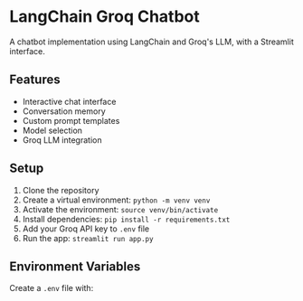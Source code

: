 # LangChain Groq Chatbot

A chatbot implementation using LangChain and Groq's LLM, with a Streamlit interface.

## Features
- Interactive chat interface
- Conversation memory
- Custom prompt templates
- Model selection
- Groq LLM integration

## Setup
1. Clone the repository
2. Create a virtual environment: `python -m venv venv`
3. Activate the environment: `source venv/bin/activate`
4. Install dependencies: `pip install -r requirements.txt`
5. Add your Groq API key to `.env` file
6. Run the app: `streamlit run app.py`

## Environment Variables
Create a `.env` file with: